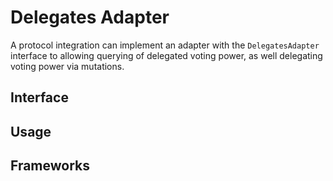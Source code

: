 # Delegates Adapter

A protocol integration can implement an adapter with the `DelegatesAdapter` interface to allowing querying of delegated voting power, as well delegating voting power via mutations.

## Interface

## Usage

## Frameworks

